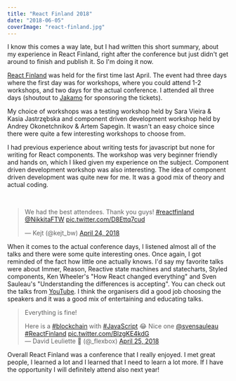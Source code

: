 ```yaml
---
title: "React Finland 2018"
date: "2018-06-05"
coverImage: "react-finland.jpg"
---
```


I know this comes a way late, but I had written this short summary, about my experience in React Finland, right after the conference but just didn't get around to finish and publish it. So I'm doing it now.

[React Finland](http://www.react-finland.fi) was held for the first time last April. The event had three days where the first day was for workshops, where you could attend 1-2 workshops, and two days for the actual conference. I attended all three days (shoutout to [Jakamo](http://jakamo.net) for sponsoring the tickets).

My choice of workshops was a testing workshop held by Sara Vieira & Kasia Jastrzębska and component driven development workshop held by Andrey Okonetchnikov & Artem Sapegin. It wasn't an easy choice since there were quite a few interesting workshops to choose from.

I had previous experience about writing tests for javascript but none for writing for React components. The workshop was very beginner friendly and hands on, which I liked given my experience on the subject. Component driven development workshop was also interesting. The idea of component driven development was quite new for me. It was a good mix of theory and actual coding.

 

<blockquote class="twitter-tweet" data-lang="en"><p dir="ltr" lang="en">We had the best attendees. Thank you guys! <a href="https://twitter.com/hashtag/reactfinland?src=hash&amp;ref_src=twsrc%5Etfw">#reactfinland</a> <a href="https://twitter.com/NikkitaFTW?ref_src=twsrc%5Etfw">@NikkitaFTW</a> <a href="https://t.co/D8Ettq7cud">pic.twitter.com/D8Ettq7cud</a></p>— Kejt (@kejt_bw) <a href="https://twitter.com/kejt_bw/status/988731194060824577?ref_src=twsrc%5Etfw">April 24, 2018</a></blockquote>
<script async src="https://platform.twitter.com/widgets.js" charset="utf-8"></script>

When it comes to the actual conference days, I listened almost all of the talks and there were some quite interesting ones. Once again, I got reminded of the fact how little one actually knows. I'd say my favorite talks were about Immer, Reason, Reactive state machines and statecharts, Styled components, Ken Wheeler's "How React changed everything" and Sven Sauleau's "Understanding the differences is accepting". You can check out the talks from [YouTube](https://www.youtube.com/watch?v=zSAA4SqZFr0&list=PL-a9lBflNu2rXmXqorswbrjNkCKypXOrE). I think the organisers did a good job choosing the speakers and it was a good mix of entertaining and educating talks.

<blockquote class="twitter-tweet" data-lang="en"><p dir="ltr" lang="en">Everything is fine!</p>Here is a <a href="https://twitter.com/hashtag/blockchain?src=hash&amp;ref_src=twsrc%5Etfw">#blockchain</a> with <a href="https://twitter.com/hashtag/JavaScript?src=hash&amp;ref_src=twsrc%5Etfw">#JavaScript</a> 😂 Nice one <a href="https://twitter.com/svensauleau?ref_src=twsrc%5Etfw">@svensauleau</a> <a href="https://twitter.com/hashtag/ReactFinland?src=hash&amp;ref_src=twsrc%5Etfw">#ReactFinland</a> <a href="https://t.co/BlzgKE4kdG">pic.twitter.com/BlzgKE4kdG</a><div></div>— David Leuliette 🚀 (@_flexbox) <a href="https://twitter.com/_flexbox/status/989146166750318593?ref_src=twsrc%5Etfw">April 25, 2018</a></blockquote>
<script async src="https://platform.twitter.com/widgets.js" charset="utf-8"></script>

Overall React Finland was a conference that I really enjoyed. I met great people, I learned a lot and I learned that I need to learn a lot more. If I have the opportunity I will definitely attend also next year!
